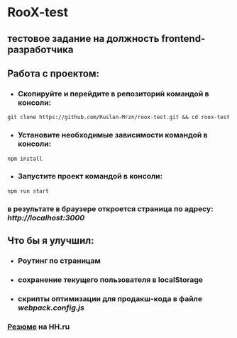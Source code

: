 # RooX-test
## тестовое задание на должность frontend-разработчика

## Работа с проектом:

* ### Скопируйте и перейдите в репозиторий командой в консоли:
```
git clone https://github.com/Ruslan-Mrzn/roox-test.git && cd roox-test
```
* ### Установите необходимые зависимости командой в консоли:
```
npm install
```
* ### Запустите проект командой в консоли:
```
npm run start
```
### в результате в браузере откроется страница по адресу: *http://localhost:3000*

## Что бы я улучшил:
* ### Роутинг по страницам
* ### сохранение текущего пользователя в localStorage
* ### скрипты оптимизации для продакш-кода в файле *webpack.config.js*

### [Резюме](https://hh.ru/resume/d4a25528ff071e4fab0039ed1f696936524a4d) на HH.ru

